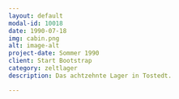 ```yaml
---
layout: default
modal-id: 10018
date: 1990-07-18
img: cabin.png
alt: image-alt
project-date: Sommer 1990
client: Start Bootstrap
category: zeltlager
description: Das achtzehnte Lager in Tostedt.

---
```

